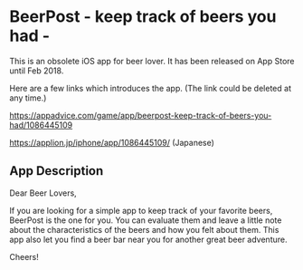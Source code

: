# BeerPost - keep track of beers you had -

This is an obsolete iOS app for beer lover.
It has been released on App Store until Feb 2018.

Here are a few links which introduces the app. (The link could be deleted at any time.)

https://appadvice.com/game/app/beerpost-keep-track-of-beers-you-had/1086445109

https://applion.jp/iphone/app/1086445109/ (Japanese)


## App Description
Dear Beer Lovers,

If you are looking for a simple app to keep track of your favorite beers, BeerPost is the one for you. You can evaluate them and leave a little note about the characteristics of the beers and how you felt about them. This app also let you find a beer bar near you for another great beer adventure.

Cheers!
